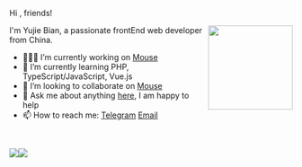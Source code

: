Hi , friends! 

<img align='right' src='https://raw.githubusercontent.com/isArtJay/isArtJay/master/assets/github_wall.gif' width='150'>

I'm Yujie Bian, a passionate frontEnd web developer from China. 

- 👨🏽‍💻 I’m currently working on [Mouse](<https://github.com/isArtJay/Mouse>)
- 🌱 I’m currently learning PHP, TypeScript/JavaScript, Vue.js
- 🤝 I’m looking to collaborate on [Mouse](<https://github.com/isArtJay/Mouse>)
- 💬 Ask me about anything [here](<https://github.com/isArtJay/isArtJay/issues/1>), I am happy to help
- 📫 How to reach me: [Telegram](https://t.me/yj_bian)  [Email](mailto:bianyujie@lien.run)

<br/>

<img src="https://github-readme-stats.vercel.app/api?username=isArtJay&hide_title=true&hide=stars&show_icons=true&line_height=23" /><img src="https://github-readme-stats.vercel.app/api/top-langs/?username=isArtJay&layout=compact" />